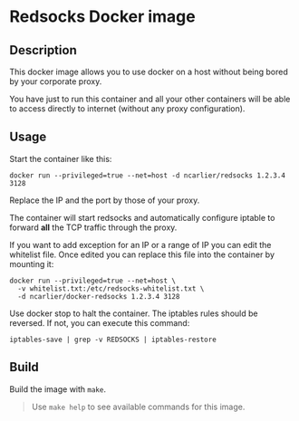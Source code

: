 # Redsocks Docker image

## Description

This docker image allows you to use docker on a host without being bored by your corporate proxy.

You have just to run this container and all your other containers will be able to access directly to internet (without any proxy configuration).

## Usage

Start the container like this:

```
docker run --privileged=true --net=host -d ncarlier/redsocks 1.2.3.4 3128
```

Replace the IP and the port by those of your proxy.

The container will start redsocks and automatically configure iptable to forward **all** the TCP traffic through the proxy.

If you want to add exception for an IP or a range of IP you can edit the whitelist file.
Once edited you can replace this file into the container by mounting it:

```
docker run --privileged=true --net=host \
  -v whitelist.txt:/etc/redsocks-whitelist.txt \
  -d ncarlier/docker-redsocks 1.2.3.4 3128
```

Use docker stop to halt the container. The iptables rules should be reversed. If not, you can execute this command:

```
iptables-save | grep -v REDSOCKS | iptables-restore
```

## Build

Build the image with `make`.

> Use `make help` to see available commands for this image.
